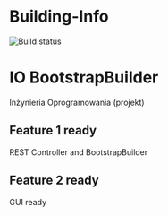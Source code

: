# Building-Info
![Build status](https://travis-ci.org/janeksmielowski/IO.svg?branch=master)

# IO BootstrapBuilder
Inżynieria Oprogramowania (projekt)

## Feature 1 ready
REST Controller and BootstrapBuilder

## Feature 2 ready
GUI ready
